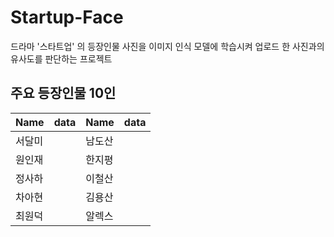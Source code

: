 # Startup-Face
드라마 '스타트업' 의 등장인물 사진을 이미지 인식 모델에 학습시켜 업로드 한 사진과의 유사도를 판단하는 프로젝트

## 주요 등장인물 10인
|Name|data|Name|data|
|---|---|---|---|
|서달미||남도산||
|원인재||한지평||
|정사하||이철산||
|차아현||김용산||
|최원덕||알렉스||
